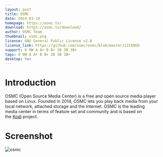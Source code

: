 ```yaml
---
layout: post
title: OSMC
date: 2019-03-10
homepage: https://osmc.tv/
download: https://osmc.tv/download/
author: OSMC Team
thumbnail: osmc.png
license: GNU General Public License v2.0
license_link: https://github.com/osmc/osmc/blob/master/LICENSE
support: 0 0W A A+ B B+ 2B 3B 3B+
tags: 0 0W A A+ B B+ 2B 3B 3B+
desktop: Yes
---
```


# Introduction
<p>OSMC (Open Source Media Center) is a free and open source media&#xA0;player based on Linux. Founded in 2014, OSMC lets you play back media from your local network, attached storage and the Internet. OSMC is the leading media center in terms of feature set and community and is based on the&#xA0;<a href="http://kodi.tv/">Kodi</a>&#xA0;project.</p>


# Screenshot
![osmc](https://raw.githubusercontent.com/rpisystem/RPiSystem.github.io/master/thumbnails/Screenshot/osmc.png)